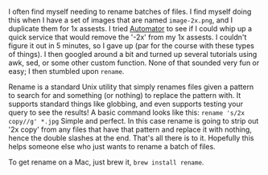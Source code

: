 I often find myself needing to rename batches of files. I find myself doing this when I have a set of images that are named `image-2x.png`, and I duplicate them for 1x assests. I tried [Automator](http://support.apple.com/kb/HT2488) to see if I could whip up a quick service that would remove the '-2x' from my 1x assests. I couldn't figure it out in 5 minutes, so I gave up (par for the course with these types of things). I then googled around a bit and turned up several tutorials using awk, sed, or some other custom function. None of that sounded very fun or easy; I then stumbled upon `rename`.

Rename is a standard Unix utility that simply renames files given a pattern to search for and something (or nothing) to replace the pattern with. It supports standard things like globbing, and even supports testing your query to see the results\! A basic command looks like this: `rename 's/2x copy//g' *.jpg` Simple and perfect. In this case rename is going to strip out '2x copy' from any files that have that pattern and replace it with nothing, hence the double slashes at the end. That's all there is to it. Hopefully this helps someone else who just wants to rename a batch of files.

To get rename on a Mac, just brew it, `brew install rename`.
